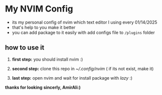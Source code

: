 # My NVIM Config

- its my personal config of nvim which text editor I using every 01/14/2025
- that's help to you make it better 
- you can add package to it easily with add configs file to ```/plugins``` folder


## how to use it  

1. **first step:** you should install nvim :)

2. **second step:** clone this repo in *~/.config/nvim* ( if its not exist, make it)

3. **last step:** open nvim and wait for install package with *lazy* :)


**thanks for looking**
**sincerly, AmirAli:)**

